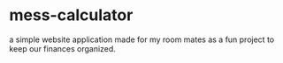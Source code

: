 # mess-calculator
a simple website application made for my room mates as a fun project to keep our finances organized.
